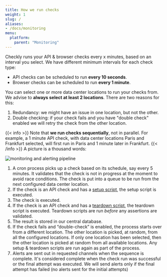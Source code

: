 ```yaml
---
title: How we run checks
weight: 1
slug: /
aliases:
- /docs/monitoring
menu:
  platform:
    parent: "Monitoring"
---
```


Checkly runs your API & browser checks every x minutes, based on an interval you select. 
We have different minimum intervals for each check type:

- API checks can be scheduled to run **every 10 seconds**.
- Browser checks can be scheduled to run **every 1 minute**.

You can select one or more data center locations to run your checks from. We advise to **always select at least 2 locations**.
There are two reasons for this:

1. Redundancy: we might have an issue in one location, but not the other. 
2. Double checking: if your check fails and you have "double check" enabled we will retry the check from the other location.

{{< info >}}
Note that **we run checks sequentially**, not in parallel. For example, a 1 minute API check, with data center locations
Paris and Frankfurt selected, will first run in Paris and 1 minute later in Frankfurt.
{{< /info >}}
A picture is a thousand words:

![monitoring and alerting pipeline](/docs/images/monitoring/pipeline.png)

1. A cron process picks up a check based on its schedule, say every 5 minutes. It validates that the check is not in progress at the moment to avoid race conditions. The check is put into a queue to be run from the next configured data center location.
2. If the check is an API check and has a [setup script](/docs/api-checks/setup-teardown-scripts/), the setup script is executed. 
3. The check is executed.
4. If the check is an API check and has a [teardown script](/docs/api-checks/setup-teardown-scripts/), the teardown script is executed.
Teardown scripts are run *before* any assertions are validated.
5. The result is stored in our central database.
6. If the check fails and “double-check” is enabled, the process starts over from a different location. The other location is picked, at random, from all the configured locations. If only one location has been selected, then the other location is picked at random from all available locations. Any setup & teardown scripts are run again as part of the process.
7. Alerts are sent out in requested channels when the sequence is complete. It's considered complete when the check run was successful or the final attempt was executed. We will send alerts only if the final attempt has failed (no alerts sent for the initial attempts)
